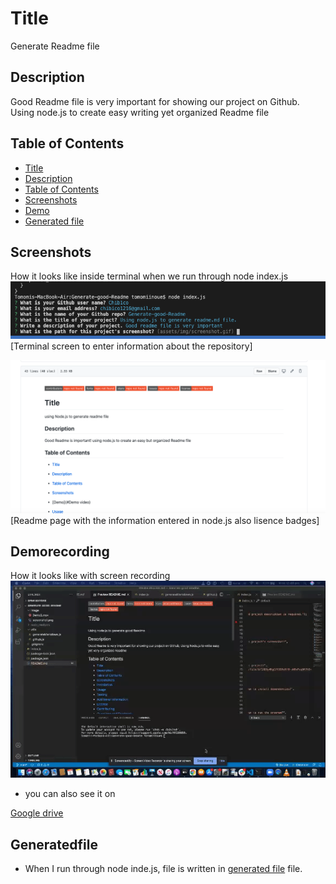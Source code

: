   # Title 
  Generate Readme file

  ## Description
  Good Readme file is very important for showing our project on Github. Using node.js to create easy writing yet organized Readme file

  ## Table of Contents
  - [Title](#title)
  - [Description](#description)
  - [Table of Contents](#table-of-contents)
  - [Screenshots](#screenshots)
  - [Demo](#Demorecording)
  - [Generated file](#Generatedfile)

  ## Screenshots
  How it looks like inside terminal when we run through node index.js
  <img src="image/screenshot.png" alt="Using Node.js to generate readme file"/>
  [Terminal screen to enter information about the repository]

  <img src="image/Readmesample.png" alt="How it looks like when you generate readme file"/>
  [Readme page with the information entered in node.js also lisence badges]

  ## Demorecording
  How it looks like with screen recording
  <img src="image/Demo.gif" alt="Using Node.js to generate readme file"/>
  - you can also see it on 
  <a href="https://drive.google.com/file/d/1XEXy4Ng1VfIOXcNfB-skRxPeq5K7h9mI/view?usp=sharing" target="_blank">
  Google drive</a>

  ## Generatedfile
  * When I run through node inde.js, file is written in 
  [generated file](output.md) file. 

